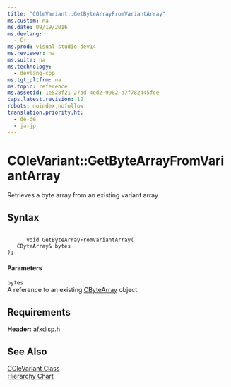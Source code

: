 ```yaml
---
title: "COleVariant::GetByteArrayFromVariantArray"
ms.custom: na
ms.date: 09/19/2016
ms.devlang: 
  - C++
ms.prod: visual-studio-dev14
ms.reviewer: na
ms.suite: na
ms.technology: 
  - devlang-cpp
ms.tgt_pltfrm: na
ms.topic: reference
ms.assetid: 1e528f21-27ad-4ed2-9982-a7f782445fce
caps.latest.revision: 12
robots: noindex,nofollow
translation.priority.ht: 
  - de-de
  - ja-jp
---
```

# COleVariant::GetByteArrayFromVariantArray
Retrieves a byte array from an existing variant array  
  
## Syntax  
  
```  
  
      void GetByteArrayFromVariantArray(  
   CByteArray& bytes  
);  
```  
  
#### Parameters  
 `bytes`  
 A reference to an existing [CByteArray](../vs140/CByteArray-Class.md) object.  
  
## Requirements  
 **Header:** afxdisp.h  
  
## See Also  
 [COleVariant Class](../vs140/COleVariant-Class.md)   
 [Hierarchy Chart](../vs140/Hierarchy-Chart.md)